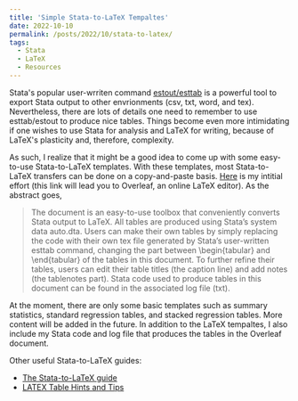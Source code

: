 ```yaml
---
title: 'Simple Stata-to-LaTeX Tempaltes'
date: 2022-10-10
permalink: /posts/2022/10/stata-to-latex/
tags:
  - Stata
  - LaTeX
  - Resources
---
```


Stata's popular user-wrriten command [estout/esttab](http://repec.sowi.unibe.ch/stata/estout/) is a powerful tool to export Stata output to other envrionments (csv, txt, word, and tex). Nevertheless, there are lots of details one need to remember to use esttab/estout to produce nice tables. Things become even more intimidating if one wishes to use Stata for analysis and LaTeX for writing, because of LaTeX's plasticity and, therefore, complexity.

As such, I realize that it might be a good idea to come up with some easy-to-use Stata-to-LaTeX templates. With these templates, most Stata-to-LaTeX transfers can be done on a copy-and-paste basis. [Here](https://www.overleaf.com/read/kfxrxfbqsytm) is my intitial effort (this link will lead you to Overleaf, an online LaTeX editor). As the abstract goes,

> The document is an easy-to-use toolbox that conveniently converts Stata output to LaTeX. All tables are produced using Stata’s system data auto.dta. Users can make their own tables by simply replacing the code with their own tex file generated by Stata’s user-written esttab command, changing the part between \begin{tabular} and \end{tabular} of the tables in this document. To further refine their tables, users can edit their table titles (the caption line) and add notes (the tablenotes part). Stata code used to produce tables in this document can be found in the associated log file (txt).

At the moment, there are only some basic templates such as summary statistics, standard regression tables, and stacked regression tables. More content will be added in the future. In addition to the LaTeX tempaltes, I also include my Stata code and log file that produces the tables in the Overleaf document.

Other useful Stata-to-LaTeX guides:
* [The Stata-to-LaTeX guide](https://medium.com/the-stata-guide/the-stata-to-latex-guide-6e7ed5622856)
* [LATEX Table Hints and Tips](https://statatexblog.com/wp-content/uploads/2013/09/tabletricks_latex.pdf)
